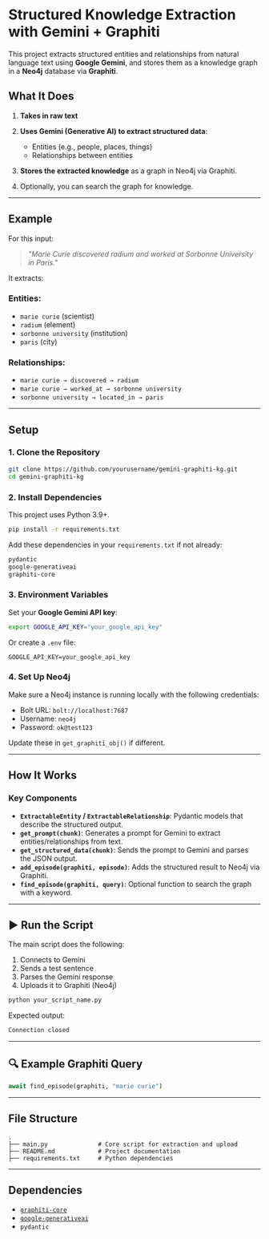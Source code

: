 

# Structured Knowledge Extraction with Gemini + Graphiti

This project extracts structured entities and relationships from natural language text using **Google Gemini**, and stores them as a knowledge graph in a **Neo4j** database via **Graphiti**.

##  What It Does

1. **Takes in raw text**
2. **Uses Gemini (Generative AI) to extract structured data**:

   * Entities (e.g., people, places, things)
   * Relationships between entities
3. **Stores the extracted knowledge** as a graph in Neo4j via Graphiti.
4. Optionally, you can search the graph for knowledge.

---

##  Example

For this input:

> *"Marie Curie discovered radium and worked at Sorbonne University in Paris."*

It extracts:

### Entities:

* `marie curie` (scientist)
* `radium` (element)
* `sorbonne university` (institution)
* `paris` (city)

### Relationships:

* `marie curie → discovered → radium`
* `marie curie → worked_at → sorbonne university`
* `sorbonne university → located_in → paris`

---

##  Setup

### 1. Clone the Repository

```bash
git clone https://github.com/yourusername/gemini-graphiti-kg.git
cd gemini-graphiti-kg
```

### 2. Install Dependencies

This project uses Python 3.9+.

```bash
pip install -r requirements.txt
```

Add these dependencies in your `requirements.txt` if not already:

```txt
pydantic
google-generativeai
graphiti-core
```

### 3. Environment Variables

Set your **Google Gemini API key**:

```bash
export GOOGLE_API_KEY="your_google_api_key"
```

Or create a `.env` file:

```env
GOOGLE_API_KEY=your_google_api_key
```

### 4. Set Up Neo4j

Make sure a Neo4j instance is running locally with the following credentials:

* Bolt URL: `bolt://localhost:7687`
* Username: `neo4j`
* Password: `ok@test123`

Update these in `get_graphiti_obj()` if different.

---

##  How It Works

### Key Components

* **`ExtractableEntity` / `ExtractableRelationship`**: Pydantic models that describe the structured output.
* **`get_prompt(chunk)`**: Generates a prompt for Gemini to extract entities/relationships from text.
* **`get_structured_data(chunk)`**: Sends the prompt to Gemini and parses the JSON output.
* **`add_episode(graphiti, episode)`**: Adds the structured result to Neo4j via Graphiti.
* **`find_episode(graphiti, query)`**: Optional function to search the graph with a keyword.

---

## ▶️ Run the Script

The main script does the following:

1. Connects to Gemini
2. Sends a test sentence
3. Parses the Gemini response
4. Uploads it to Graphiti (Neo4j)

```bash
python your_script_name.py
```

Expected output:

```txt
Connection closed
```

---

## 🔍 Example Graphiti Query

```python
await find_episode(graphiti, "marie curie")
```

---

##  File Structure

```
.
├── main.py              # Core script for extraction and upload
├── README.md            # Project documentation
├── requirements.txt     # Python dependencies
```

---

##  Dependencies

* [`graphiti-core`](https://pypi.org/project/graphiti-core/)
* [`google-generativeai`](https://pypi.org/project/google-generativeai/)
* `pydantic`

